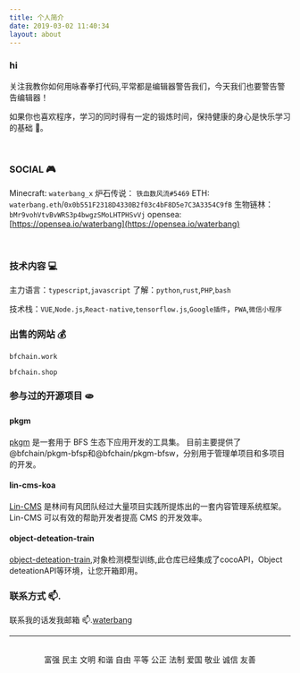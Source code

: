 ```yaml
---
title: 个人简介
date: 2019-03-02 11:40:34
layout: about
---
```


### hi

关注我教你如何用咏春拳打代码,平常都是编辑器警告我们，今天我们也要警告警告编辑器！

如果你也喜欢程序，学习的同时得有一定的锻炼时间，保持健康的身心是快乐学习的基础 🏃。

<br>

### SOCIAL 🎮

Minecraft: `waterbang_x`
炉石传说： `铁血数风流#5469`
ETH: `waterbang.eth`/`0x0b551F2318D4330B2f03c4bF8D5e7C3A3354C9fB`
生物链林：`bMr9vohVtvBvWRS3p4bwgzSMoLHTPHSvVj`
opensea: [https://opensea.io/waterbang](https://opensea.io/waterbang)

<br>

### 技术内容 💻

主力语言：`typescript`,`javascript`
了解：`python`,`rust`,`PHP`,`bash`

技术栈：`VUE`,`Node.js`,`React-native`,`tensorflow.js`,`Google插件`，`PWA`,`微信小程序`


### 出售的网站 💰

  `bfchain.work`

  `bfchain.shop`

### 参与过的开源项目 🫓

#### pkgm

[pkgm](https://github.com/BioforestChain/pkgm) 是一套用于 BFS 生态下应用开发的工具集。 目前主要提供了@bfchain/pkgm-bfsp和@bfchain/pkgm-bfsw，分别用于管理单项目和多项目的开发。

#### lin-cms-koa

[Lin-CMS](https://github.com/waterbang/lin-cms-koa) 是林间有风团队经过大量项目实践所提炼出的一套内容管理系统框架。Lin-CMS 可以有效的帮助开发者提高 CMS 的开发效率。


#### object-deteation-train

[object-deteation-train](https://github.com/waterbang/object-deteation-train),对象检测模型训练,此仓库已经集成了cocoAPI，Object deteationAPI等环境，让您开箱即用。


### 联系方式 📫.

联系我的话发我邮箱 📫.<a href="mailto:water_bang@163.com">waterbang</a>

---

<br>
<div align=center>
富强 民主 文明 和谐 自由 平等 公正 法制 爱国 敬业 诚信 友善
</div>
